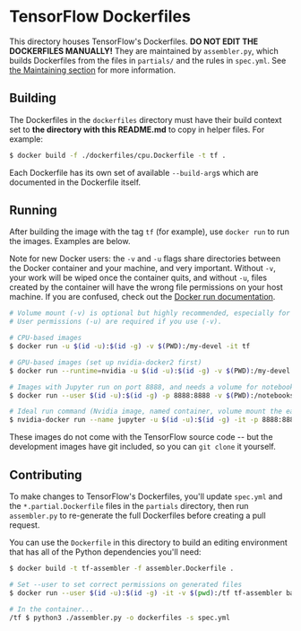 # TensorFlow Dockerfiles

This directory houses TensorFlow's Dockerfiles. **DO NOT EDIT THE DOCKERFILES
MANUALLY!** They are maintained by `assembler.py`, which builds Dockerfiles from
the files in `partials/` and the rules in `spec.yml`. See [the Maintaining
section](#maintaining) for more information.

## Building

The Dockerfiles in the `dockerfiles` directory must have their build context set
to **the directory with this README.md** to copy in helper files. For example:

```bash
$ docker build -f ./dockerfiles/cpu.Dockerfile -t tf .
```

Each Dockerfile has its own set of available `--build-arg`s which are documented
in the Dockerfile itself.

## Running

After building the image with the tag `tf` (for example), use `docker run` to
run the images. Examples are below.

Note for new Docker users: the `-v` and `-u` flags share directories between
the Docker container and your machine, and very important. Without
`-v`, your work will be wiped once the container quits, and without `-u`, files
created by the container will have the wrong file permissions on your host
machine. If you are confused, check out the [Docker run
documentation](https://docs.docker.com/engine/reference/run/).

```bash
# Volume mount (-v) is optional but highly recommended, especially for Jupyter.
# User permissions (-u) are required if you use (-v).

# CPU-based images
$ docker run -u $(id -u):$(id -g) -v $(PWD):/my-devel -it tf

# GPU-based images (set up nvidia-docker2 first)
$ docker run --runtime=nvidia -u $(id -u):$(id -g) -v $(PWD):/my-devel -it tf

# Images with Jupyter run on port 8888, and needs a volume for notebooks
$ docker run --user $(id -u):$(id -g) -p 8888:8888 -v $(PWD):/notebooks -it tf

# Ideal run command (Nvidia image, named container, volume mount the easy way)
$ nvidia-docker run --name jupyter -u $(id -u):$(id -g) -it -p 8888:8888 -v ${PWD}:/notebooks twoandahalfhorsemenofdeeplearning-nvidia-jupyter
```

These images do not come with the TensorFlow source code -- but the development
images have git included, so you can `git clone` it yourself.

## Contributing

To make changes to TensorFlow's Dockerfiles, you'll update `spec.yml` and the
`*.partial.Dockerfile` files in the `partials` directory, then run
`assembler.py` to re-generate the full Dockerfiles before creating a pull
request.

You can use the `Dockerfile` in this directory to build an editing environment
that has all of the Python dependencies you'll need:

```bash
$ docker build -t tf-assembler -f assembler.Dockerfile .

# Set --user to set correct permissions on generated files
$ docker run --user $(id -u):$(id -g) -it -v $(pwd):/tf tf-assembler bash 

# In the container...
/tf $ python3 ./assembler.py -o dockerfiles -s spec.yml
```
